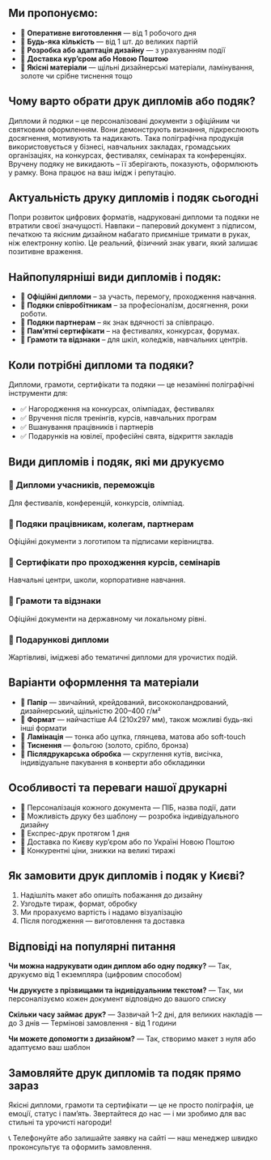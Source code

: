 ## Ми пропонуємо:

* 🔹 **Оперативне виготовлення** — від 1 робочого дня
* 🔹 **Будь-яка кількість** — від 1 шт. до великих партій
* 🔹 **Розробка або адаптація дизайну** — з урахуванням події
* 🔹 **Доставка кур’єром або Новою Поштою**
* 🔹 **Якісні матеріали** — щільні дизайнерські матеріали, ламінування, золоте чи срібне тиснення тощо

## Чому варто обрати друк дипломів або подяк?

Дипломи й подяки – це персоналізовані документи з офіційним чи святковим оформленням. Вони демонструють визнання, підкреслюють досягнення, мотивують та надихають. Така поліграфічна продукція використовується у бізнесі, навчальних закладах, громадських організаціях, на конкурсах, фестивалях, семінарах та конференціях.
Вручену подяку не викидають – її зберігають, показують, оформлюють у рамку. Вона працює на ваш імідж і репутацію.

## Актуальність друку дипломів і подяк сьогодні

Попри розвиток цифрових форматів, надруковані дипломи та подяки не втратили своєї значущості. Навпаки – паперовий документ з підписом, печаткою та якісним дизайном набагато приємніше тримати в руках, ніж електронну копію. Це реальний, фізичний знак уваги, який залишає позитивне враження.

## Найпопулярніші види дипломів і подяк:

* 🔹 **Офіційні дипломи** – за участь, перемогу, проходження навчання.
* 🔹 **Подяки співробітникам** – за професіоналізм, досягнення, роки роботи.
* 🔹 **Подяки партнерам** – як знак вдячності за співпрацю.
* 🔹 **Пам’ятні сертифікати** – на фестивалях, конкурсах, форумах.
* 🔹 **Грамоти та відзнаки** – для шкіл, коледжів, навчальних центрів.

## Коли потрібні дипломи та подяки?

Дипломи, грамоти, сертифікати та подяки — це незамінні поліграфічні інструменти для:

* ✅ Нагородження на конкурсах, олімпіадах, фестивалях
* ✅ Вручення після тренінгів, курсів, навчальних програм
* ✅ Вшанування працівників і партнерів
* ✅ Подарунків на ювілеї, професійні свята, відкриття закладів


## Види дипломів і подяк, які ми друкуємо

### 🔸 Дипломи учасників, переможців

Для фестивалів, конференцій, конкурсів, олімпіад.

### 🔸 Подяки працівникам, колегам, партнерам

Офіційні документи з логотипом та підписами керівництва.

### 🔸 Сертифікати про проходження курсів, семінарів

Навчальні центри, школи, корпоративне навчання.

### 🔸 Грамоти та відзнаки

Офіційні документи на державному чи локальному рівні.

### 🔸 Подарункові дипломи

Жартівливі, іміджеві або тематичні дипломи для урочистих подій.

## Варіанти оформлення та матеріали

* 📌 **Папір** — звичайний, крейдований, висококоландрований, дизайнерський, щільністю 200–400 г/м²
* 📌 **Формат** — найчастіше A4 (210x297 мм), також можливі будь-які інші формати
* 📌 **Ламінація** — тонка або цупка, глянцева, матова або soft-touch
* 📌 **Тиснення** — фольгою (золото, срібло, бронза)
* 📌 **Післядрукарська обробка** — скруглення кутів, висічка, індивідуальне пакування в конверти або обкладинки

## Особливості та переваги нашої друкарні

* 🔹 Персоналізація кожного документа — ПІБ, назва події, дати
* 🔹 Можливість друку без шаблону — розробка індивідуального дизайну
* 🔹 Експрес-друк протягом 1 дня
* 🔹 Доставка по Києву кур’єром або по Україні Новою Поштою
* 🔹 Конкурентні ціни, знижки на великі тиражі

## Як замовити друк дипломів і подяк у Києві?

1. Надішліть макет або опишіть побажання до дизайну
2. Узгодьте тираж, формат, обробку
3. Ми прорахуємо вартість і надамо візуалізацію
4. Після погодження — виготовлення та доставка

## Відповіді на популярні питання

**Чи можна надрукувати один диплом або одну подяку?**
— Так, друкуємо від 1 екземпляра (цифровим способом)

**Чи друкуєте з прізвищами та індивідуальним текстом?**
— Так, ми персоналізуємо кожен документ відповідно до вашого списку

**Скільки часу займає друк?**
— Зазвичай 1–2 дні, для великих накладів — до 3 днів
— Термінові замовлення - від 1 години

**Чи можете допомогти з дизайном?**
— Так, створимо макет з нуля або адаптуємо ваш шаблон

## Замовляйте друк дипломів та подяк прямо зараз

Якісні дипломи, грамоти та сертифікати — це не просто поліграфія, це емоції, статус і пам’ять. Звертайтеся до нас — і ми зробимо для вас стильні та урочисті нагороди!

📞 Телефонуйте або залишайте заявку на сайті — наш менеджер швидко проконсультує та оформить замовлення.